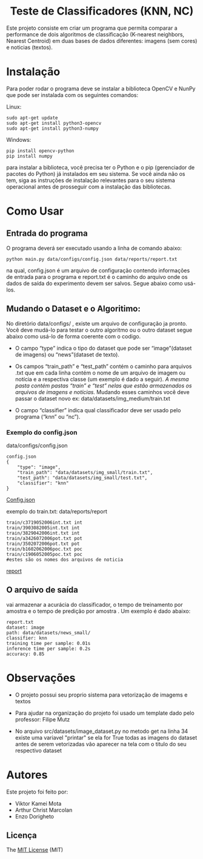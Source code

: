 <h1 align="center"> Teste de Classificadores (KNN, NC) </h1>

Este projeto consiste em criar um programa que permita comparar a performance de dois algoritmos de classificação (K-nearest neighbors, Nearest Centroid) em duas bases de dados diferentes: imagens (sem cores) e noticias (textos).

# Instalação
Para poder rodar o programa deve se instalar a biblioteca OpenCV e NunPy que pode ser instalada com os seguintes comandos:

Linux:

    sudo apt-get update
    sudo apt-get install python3-opencv
    sudo apt-get install python3-numpy

Windows:

    pip install opencv-python
    pip install numpy

para instalar a biblioteca, você precisa ter o Python e o pip (gerenciador de pacotes do Python) já instalados em seu sistema. Se você ainda não os tem, siga as instruções de instalação relevantes para o seu sistema operacional antes de prosseguir com a instalação das bibliotecas.

# Como Usar
## Entrada do programa

O programa deverá ser executado usando a linha de comando abaixo:


    python main.py data/configs/config.json data/reports/report.txt


na qual, config.json é um arquivo de configuração contendo informações de entrada para o programa e report.txt é o caminho do arquivo onde os dados de saída do experimento devem ser salvos. Segue abaixo como usá-los.

## Mudando o Dataset e o Algoritimo:

No diretório data/configs/ , existe um arquivo de configuração ja pronto. Você deve mudá-lo para testar o outro algoritmo ou o outro dataset segue abaixo como usá-lo de forma coerente com o codigo.

* O campo “type” indica o tipo do dataset que pode ser “image”(dataset de imagens) ou “news”(dataset de texto). 

* Os campos “train_path” e “test_path” contém o caminho para arquivos .txt que em cada linha contém o nome de um arquivo de imagem ou notícia e a respectiva classe (um exemplo é dado a seguir). *A mesma pasta contém pastas “train” e “test” nelas que estão armazenados os arquivos de imagens e notícias.* Mudando esses caminhos você deve passar o dataset novo ex: data/datasets/img_medium/train.txt

* O campo “classifier” indica qual classificador deve ser usado pelo programa (“knn” ou “nc”). 

### Exemplo do config.json
data/configs/config.json

    config.json
    {
        "type": "image",
        "train_path": "data/datasets/img_small/train.txt",
        "test_path": "data/datasets/img_small/test.txt",
        "classifier": "knn"
    }

[Config.json](https://github.com/vkamei99/Classificadores-KNN-NC/blob/main/data/configs/config.json)

exemplo do train.txt:
data/reports/report

    train/c3719052006int.txt int
    train/3903082005int.txt int
    train/3829042006int.txt int
    train/a3426072006pot.txt pot
    train/3502072006pot.txt pot
    train/b1602062006poc.txt poc
    train/c1906052005poc.txt poc
    #estes são os nomes dos arquivos de noticia
 
[report](https://github.com/vkamei99/Classificadores-KNN-NC/blob/main/data/reports/report.txt)

## O arquivo de saída 

vai armazenar a acurácia do classificador, o tempo de treinamento por amostra e o tempo de predição por amostra . Um exemplo é dado abaixo:

    report.txt
    dataset: image
    path: data/datasets/news_small/
    classifier: knn
    training time per sample: 0.01s
    inference time per sample: 0.2s
    accuracy: 0.85

# Observações
* O projeto possui seu proprio sistema para vetorização de imagems e textos
* Para ajudar na organização do projeto foi usado um template dado pelo professor: Filipe Mutz

* No arquivo src/datasets/image_dataset.py no metodo get na linha 34 existe uma variavel "printar" se ela for True todas as imagens do dataset antes de serem vetorizadas vão aparecer na tela com o titulo do seu respectivo dataset

# Autores
Este projeto foi feito por:
* Viktor Kamei Mota
* Arthur Christ Marcolan
* Enzo Dorigheto

## Licença 

The [MIT License](https://github.com/vkamei99/Classificadores-KNN-NC/blob/main/LICENSE) (MIT)
